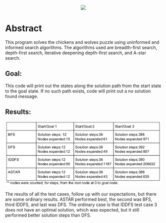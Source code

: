 <p align="center"><img  src="https://1.bp.blogspot.com/-D0CVvG8bGC8/XO66YzPawAI/AAAAAAABV7o/T5fkTIA55OsvLkwM0zRFYi_-jr9q3b2HACLcBGAs/s1600/puzzle%2Briver%2Bcrossing.jpg"></p>

# Abstract
This program solves the chickens and wolves puzzle using uninformed and informed search algorithms. The algorithms used are breadth-first search, depth-first search, iterative deepening depth-first search, and A-star search.

## Goal:
This code will print out the states along the solution path from the start state to the goal state. If no such path exists, code will print out a no solution found message.

## Results:
<p align="center"><img  src="https://github.com/sasmazonur/Artificial-Intelligence/blob/main/Chickens%20and%20Wolves%20/results.png"></p>


The results of all the test cases, follow up with our expectations, but there are some ordinary results. ASTAR performed best, the second was BFS, third IDDFS, and last was DFS.
The ordinary case is that IDDFS test case 3 does not have an optimal solution, which was expected, but it still performed better solution steps than DFS.
